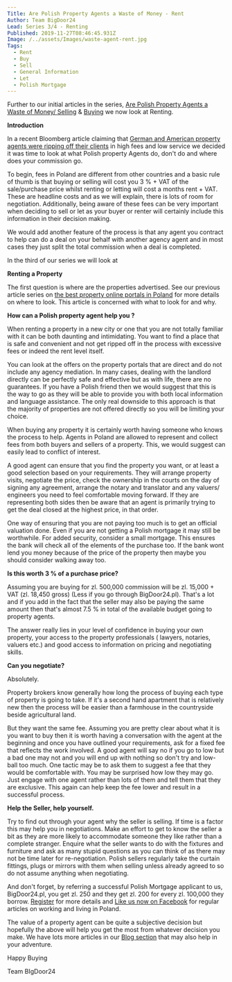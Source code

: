 ```yaml
---
Title: Are Polish Property Agents a Waste of Money - Rent
Author: Team BigDoor24
Lead: Series 3/4 - Renting
Published: 2019-11-27T08:46:45.931Z
Image: /../assets/Images/waste-agent-rent.jpg
Tags:
  - Rent
  - Buy
  - Sell
  - General Information
  - Let
  - Polish Mortgage
---
```

Further to our initial articles in the series, [Are Polish Property Agents a Waste of Money/ Selling](https://bigdoor24.pl/blog/posts/2019-10-17-are-property-agents-a-waste-of-money.html) & [Buying](https://bigdoor24.pl/blog/posts/2019-11-05-are-polish-property-agents-a-waste-of-money.html) we now look at Renting.

**Introduction**

In a recent Bloomberg article claiming that [German and American property agents were ripping off their clients](https://www.bloomberg.com/opinion/articles/2019-10-11/real-estate-agents-don-t-deserve-6) in high fees and low service we decided it was time to look at what Polish property Agents do, don't do and where does your commission go.

To begin, fees in Poland are different from other countries and a basic rule of thumb is that buying or selling will cost you 3 % + VAT of the sale/purchase price whilst renting or letting will cost a months rent + VAT. These are headline costs and as we will explain, there is lots of room for negotiation. Additionally, being aware of these fees can be very important when deciding to sell or let as your buyer or renter will certainly include this information in their decision making.

We would add another feature of the process is that any agent you contract to help can do a deal on your behalf with another agency agent and in most cases they just split the total commission when a deal is completed.

In the third of our series we will look at

**Renting a Property**

The first question is where are the properties advertised. See our previous article series on [the best property online portals in Poland](https://bigdoor24.pl/blog/posts/2019-06-07-best-property-portals-in-poland-ranked.html) for more details on where to look. This article is concerned with what to look for and why.

**How can a Polish property agent help you ?**

When renting a property in a new city or one that you are not totally familiar with it can be both daunting and intimidating.  You want to find a place that is safe and convenient and not get ripped off in the process with excessive fees or indeed the rent level itself.

You can look at the offers on the property portals that are direct and do not include any agency mediation. In many cases, dealing with the landlord directly can be perfectly safe and effective but as with life, there are no guarantees. If you have a Polish friend then we would suggest that this is the way to go as they will be able to provide you with both local information and language assistance. The only real downside to this approach is that the majority of properties are not offered directly so you will be limiting your choice. 











When buying any property it is certainly worth having someone who knows the process to help. Agents in Poland are allowed to represent and collect fees from both buyers and sellers of a property. This, we would suggest can easily lead to conflict of interest. 

A good agent can ensure that you find the property you want, or at least a good selection based on your requirements. They will arrange property visits, negotiate the price, check the ownership in the courts on the day of signing any agreement, arrange the notary and translator and any valuers/ engineers you need to feel comfortable moving forward. If they are representing both sides then be aware that an agent is primarily trying to get the deal closed at the highest price, in that order. 

One way of ensuring that you are not paying too much is to get an official valuation done. Even if you are not getting a Polish mortgage it may still be worthwhile. For added security, consider a small mortgage. This ensures the bank will check all of the elements of the purchase too. If the bank wont lend you money because of the price of the property then maybe you should consider walking away too.

**Is this worth 3 % of a purchase price?** 

Assuming you are buying for zl. 500,000 commission will be zl. 15,000 + VAT  (zl. 18,450 gross) (Less if you go through BigDoor24.pl). That's a lot and if you add in the fact that the seller may also be paying the same amount then that's almost 7.5 % in total of the available budget going to property agents.

The answer really lies in your level of confidence in buying your own property, your access to the property professionals ( lawyers, notaries, valuers etc.) and good access to information on pricing and negotiating skills.

**Can you negotiate?**

Absolutely.

Property brokers know generally how long the process of buying each type of property is going to take. If it's a second hand apartment that is relatively new then the process will be easier than a farmhouse in the countryside beside agricultural land.

But they want the same fee. Assuming you are pretty clear about what it is you want to buy then it is worth having a conversation with the agent at the beginning and once you have outlined your requirements, ask for a fixed fee that reflects the work involved. A good agent will say no if you go to low but a bad one may not and you will end up with nothing so don't try and low-ball too much. One tactic may be to ask them to suggest a fee that they would be comfortable with. You may be surprised how low they may go. Just engage with one agent rather than lots of them and tell them that they are exclusive. This again can help keep the fee lower and result in a successful process.

**Help the Seller, help yourself.**

Try to find out through your agent why the seller is selling. If time is a factor this may help you in negotiations. Make an effort to get to know the seller a bit as they are more likely to accommodate someone they like rather than a complete stranger. Enquire what the seller wants to do with the fixtures and furniture and ask as many stupid questions as you can think of as there may not be time later for re-negotiation. Polish sellers regularly take the curtain fittings, plugs or mirrors with them when selling unless already agreed to so do not assume anything when negotiating.

And don't forget, by referring a successful Polish Mortgage applicant to us, BigDoor24.pl, you get zl. 250 and they get zl. 200 for every zl. 100,000 they borrow. [Register](https://bigdoor24.pl/) for more details and [Like us now on Facebook](https://www.facebook.com/bigdoor24/) for regular articles on working and living in Poland.

The value of a property agent can be quite a subjective decision but hopefully the above will help you get the most from whatever decision you make. We have lots more articles in our [Blog section](https://bigdoor24.pl/blog/) that may also help in your adventure.

Happy Buying

Team BIgDoor24
